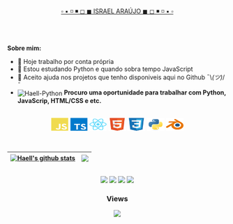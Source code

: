 
<p align="center"><a href="https://haell.github.io"><span>▫ ▪ ◽ ◾ ◻ ◼  ISRAEL ARAÚJO  ◼ ◻ ◾ ◽ ▪ ▫</span></a></p>
<br />
<br />

<p><b>Sobre mim:</b></p>

- 🔭 Hoje trabalho por conta própria
- 🌱 Estou estudando Python e quando sobra tempo JavaScript
- 👯 Aceito ajuda nos projetos que tenho disponiveis aqui no Github ¯\\_(ツ)_/¯
- <img align="center" alt="Haell-Python" height="30" width="40" src="https://camo.githubusercontent.com/ac80f01dc0a2adbb13f2fada72fc4cac36f9d0224313f4f6f0c48557ca26ae96/68747470733a2f2f656261636f6e6c696e652e636f6d2e62722f696d616765732f74696c64363533352d333036352d343236332d623833372d3632333136313335363633395f5f67697068792e676966" alt="gif animado"> <b>Procuro uma oportunidade para trabalhar com Python, JavaScrip, HTML/CSS e etc.</b>

<div align="center" style="display: inline_block"><br>
  <img align="center" alt="Haell-Js" height="30" width="40" src="https://raw.githubusercontent.com/devicons/devicon/master/icons/javascript/javascript-plain.svg">
  <img align="center" alt="Haell-Ts" height="30" width="40" src="https://raw.githubusercontent.com/devicons/devicon/master/icons/typescript/typescript-plain.svg">
  <img align="center" alt="Haell-React" height="30" width="40" src="https://raw.githubusercontent.com/devicons/devicon/master/icons/react/react-original.svg">
  <img align="center" alt="Haell-HTML" height="30" width="40" src="https://raw.githubusercontent.com/devicons/devicon/master/icons/html5/html5-original.svg">
  <img align="center" alt="Haell-CSS" height="30" width="40" src="https://raw.githubusercontent.com/devicons/devicon/master/icons/css3/css3-original.svg">
  <img align="center" alt="Haell-Python" height="30" width="40" src="https://raw.githubusercontent.com/devicons/devicon/master/icons/python/python-original.svg">
  <img align="center" alt="Haell-Python" height="30" width="40" src="https://raw.githubusercontent.com/devicons/devicon/master/icons/blender/blender-original.svg">
</div>
<br />
<br />

| <a href="https://github.com/haell/github-readme-stats"><img align="center" src="https://github-readme-stats.vercel.app/api?username=haell&show_icons=true&include_all_commits=true&theme=buefy&hide_border=true" alt="Haell's github stats" /></a> | <a href="https://github.com/haell/github-readme-stats"><img align="center" autoplay="autoplay" src="https://github-readme-stats.vercel.app/api/top-langs/?username=haell&layout=compact&theme=buefy&hide_border=true" /></a> |
| ------------- | ------------- |
  
  ##
 
<div align="center"> 
   <a href="https://instagram.com/haellsilva" target="_blank"><img src="https://img.shields.io/badge/-Instagram-%23E4405F?style=for-the-badge&logo=instagram&logoColor=white" target="_blank"></a> 	
 <a href="https://discord.gg/8559" target="_blank"><img src="https://img.shields.io/badge/Discord-7289DA?style=for-the-badge&logo=discord&logoColor=white" target="_blank"></a> 
  <a href = "mailto:israelaraujo.employ@gmail.com"><img src="https://img.shields.io/badge/-Gmail-%23333?style=for-the-badge&logo=gmail&logoColor=white" target="_blank"></a>
  <a href="https://www.linkedin.com/in/haelltec/" target="_blank"><img src="https://img.shields.io/badge/-LinkedIn-%230077B5?style=for-the-badge&logo=linkedin&logoColor=white" target="_blank"></a>   
</div>

<div align="center">
<h3>Views</h3>

![](https://komarev.com/ghpvc/?username=haell&color=8a2be2&style=for-the-badge)
</div>  
